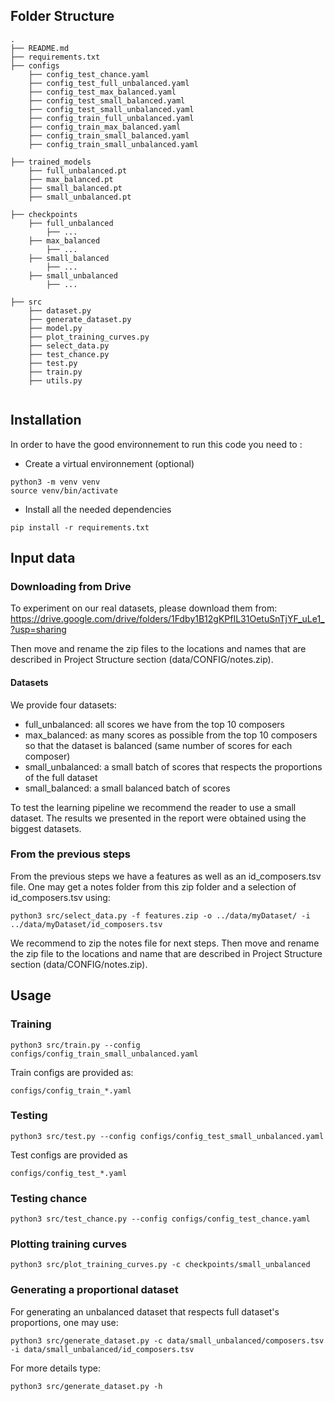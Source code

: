 ## Folder Structure
```
.
├── README.md
├── requirements.txt
├── configs
    ├── config_test_chance.yaml
    ├── config_test_full_unbalanced.yaml
    ├── config_test_max_balanced.yaml
    ├── config_test_small_balanced.yaml
    ├── config_test_small_unbalanced.yaml
    ├── config_train_full_unbalanced.yaml
    ├── config_train_max_balanced.yaml
    ├── config_train_small_balanced.yaml
    ├── config_train_small_unbalanced.yaml

├── trained_models
    ├── full_unbalanced.pt
    ├── max_balanced.pt
    ├── small_balanced.pt
    ├── small_unbalanced.pt

├── checkpoints
    ├── full_unbalanced
        ├── ...
    ├── max_balanced
        ├── ...
    ├── small_balanced
        ├── ...
    ├── small_unbalanced
        ├── ...

├── src
    ├── dataset.py
    ├── generate_dataset.py
    ├── model.py
    ├── plot_training_curves.py
    ├── select_data.py
    ├── test_chance.py
    ├── test.py
    ├── train.py
    ├── utils.py
    
```
## Installation
In order to have the good environnement to run this code you need to :
- Create a virtual environnement (optional)
```
python3 -m venv venv
source venv/bin/activate
```

- Install all the needed dependencies
```
pip install -r requirements.txt
```

## Input data
### Downloading from Drive
To experiment on our real datasets, please download them from:
https://drive.google.com/drive/folders/1Fdby1B12gKPfIL31OetuSnTjYF_uLe1_?usp=sharing

Then move and rename the zip files to the locations and names that are described in Project Structure section (data/CONFIG/notes.zip).

#### Datasets
We provide four datasets:
- full_unbalanced: all scores we have from the top 10 composers
- max_balanced: as many scores as possible from the top 10 composers so that the dataset is balanced (same number of scores for each composer)
- small_unbalanced: a small batch of scores that respects the proportions of the full dataset
- small_balanced: a small balanced batch of scores

To test the learning pipeline we recommend the reader to use a small dataset. The results we presented in the report were obtained using the biggest datasets.

### From the previous steps
From the previous steps we have a features as well as an id_composers.tsv file. One may get a notes folder from this zip folder and a selection of id_composers.tsv using:
```
python3 src/select_data.py -f features.zip -o ../data/myDataset/ -i ../data/myDataset/id_composers.tsv
```
We recommend to zip the notes file for next steps. Then move and rename the zip file to the locations and name that are described in Project Structure section (data/CONFIG/notes.zip).

## Usage
### Training
```
python3 src/train.py --config configs/config_train_small_unbalanced.yaml
```
Train configs are provided as:
```
configs/config_train_*.yaml
```

### Testing
```
python3 src/test.py --config configs/config_test_small_unbalanced.yaml
```
Test configs are provided as
```
configs/config_test_*.yaml
```

### Testing chance
```
python3 src/test_chance.py --config configs/config_test_chance.yaml
```

### Plotting training curves
```
python3 src/plot_training_curves.py -c checkpoints/small_unbalanced
```

### Generating a proportional dataset
For generating an unbalanced dataset that respects full dataset's proportions, one may use:
```
python3 src/generate_dataset.py -c data/small_unbalanced/composers.tsv -i data/small_unbalanced/id_composers.tsv
```
For more details type:
```
python3 src/generate_dataset.py -h
```

